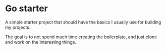 # Go starter

A simple starter project that should have the basics I usually use for building my projects.

The goal is to not spend much time creating the boilerplate, and just clone and work on the interesting things.
